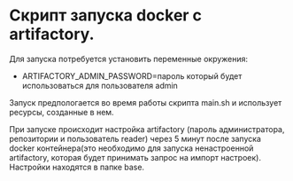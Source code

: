 # Скрипт запуска docker с artifactory.

Для запуска потребуется установить переменные окружения:
- ARTIFACTORY_ADMIN_PASSWORD=пароль который будет использоваться для пользователя admin

Запуск предпологается во время работы скрипта main.sh и использует ресурсы, созданные в нем.

При запуске происходит настройка artifactory (пароль администратора, репозитории и пользователь reader) через 5 минут после запуска docker контейнера(это необходимо для запуска ненастроенной artifactory, которая будет принимать запрос на импорт настроек). Настройки находятся в папке base.
